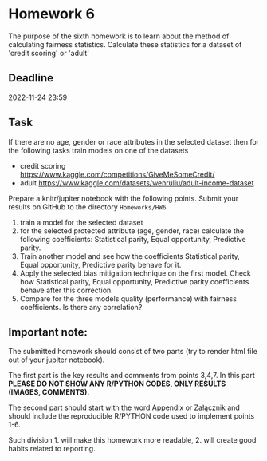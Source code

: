 # Homework 6

The purpose of the sixth homework is to learn about the method of calculating fairness statistics. Calculate these statistics for a dataset of 'credit scoring' or 'adult'

## Deadline 

2022-11-24 23:59

## Task

If there are no age, gender or race attributes in the selected dataset then for the following tasks train models on one of the datasets

- credit scoring https://www.kaggle.com/competitions/GiveMeSomeCredit/
- adult https://www.kaggle.com/datasets/wenruliu/adult-income-dataset

Prepare a knitr/jupiter notebook with the following points.
Submit your results on GitHub to the directory `Homeworks/HW6`.

1. train a model for the selected dataset
2. for the selected protected attribute (age, gender, race) calculate the following coefficients: Statistical parity, Equal opportunity, Predictive parity.
3. Train another model and see how the coefficients Statistical parity, Equal opportunity, Predictive parity behave for it.
4. Apply the selected bias mitigation technique on the first model. Check how Statistical parity, Equal opportunity, Predictive parity coefficients behave after this correction.
5. Compare for the three models quality (performance) with fairness coefficients. Is there any correlation?



## **Important note:**

The submitted homework should consist of two parts (try to render html file out of your jupiter notebook). 

The first part is the key results and comments from points 3,4,7. In this part **PLEASE DO NOT SHOW ANY R/PYTHON CODES, ONLY RESULTS (IMAGES, COMMENTS).**

The second part should start with the word Appendix or Załącznik and should include the reproducible R/PYTHON code used to implement points 1-6.

Such division 1. will make this homework more readable, 2. will create good habits related to reporting.

